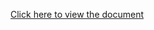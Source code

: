 [Click here to view the document](https://docs.google.com/document/d/1MQiOie3QASuiEuLDlB9zIC5J6DHX0BvDfLgmuNRbWMw/edit?usp=sharing)
